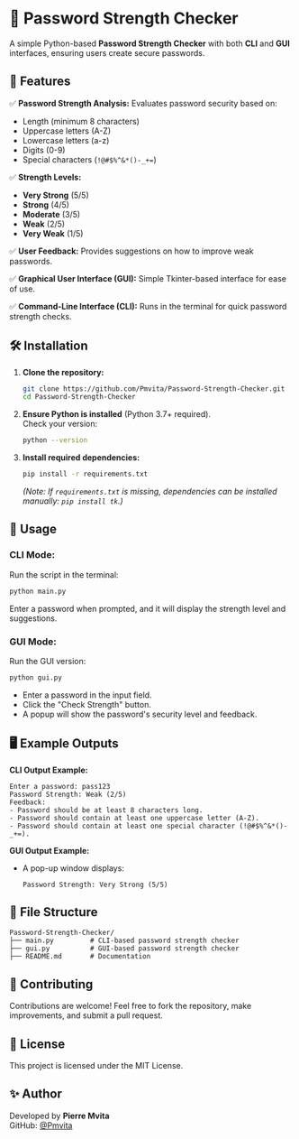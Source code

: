 # 🔐 Password Strength Checker

A simple Python-based **Password Strength Checker** with both **CLI** and **GUI** interfaces, ensuring users create secure passwords.

## 📌 Features

✅ **Password Strength Analysis:** Evaluates password security based on:
- Length (minimum 8 characters)
- Uppercase letters (A-Z)
- Lowercase letters (a-z)
- Digits (0-9)
- Special characters (`!@#$%^&*()-_+=`)

✅ **Strength Levels:**
- **Very Strong** (5/5)
- **Strong** (4/5)
- **Moderate** (3/5)
- **Weak** (2/5)
- **Very Weak** (1/5)

✅ **User Feedback:** Provides suggestions on how to improve weak passwords.

✅ **Graphical User Interface (GUI):** Simple Tkinter-based interface for ease of use.

✅ **Command-Line Interface (CLI):** Runs in the terminal for quick password strength checks.

## 🛠️ Installation

1. **Clone the repository:**
   ```sh
   git clone https://github.com/Pmvita/Password-Strength-Checker.git
   cd Password-Strength-Checker
   ```

2. **Ensure Python is installed** (Python 3.7+ required).  
   Check your version:
   ```sh
   python --version
   ```

3. **Install required dependencies:**
   ```sh
   pip install -r requirements.txt
   ```
   *(Note: If `requirements.txt` is missing, dependencies can be installed manually: `pip install tk`.)*

## 🚀 Usage

### CLI Mode:

Run the script in the terminal:
```sh
python main.py
```
Enter a password when prompted, and it will display the strength level and suggestions.

### GUI Mode:

Run the GUI version:
```sh
python gui.py
```
- Enter a password in the input field.
- Click the "Check Strength" button.
- A popup will show the password's security level and feedback.

## 🖥️ Example Outputs

**CLI Output Example:**
```
Enter a password: pass123
Password Strength: Weak (2/5)
Feedback:
- Password should be at least 8 characters long.
- Password should contain at least one uppercase letter (A-Z).
- Password should contain at least one special character (!@#$%^&*()-_+=).
```

**GUI Output Example:**
- A pop-up window displays:
  ```
  Password Strength: Very Strong (5/5)
  ```

## 📂 File Structure

```
Password-Strength-Checker/
├── main.py         # CLI-based password strength checker
├── gui.py          # GUI-based password strength checker
├── README.md       # Documentation
```

## 🤝 Contributing

Contributions are welcome! Feel free to fork the repository, make improvements, and submit a pull request.

## 📜 License

This project is licensed under the MIT License.

## ✨ Author

Developed by **Pierre Mvita**  
GitHub: [@Pmvita](https://github.com/Pmvita)
